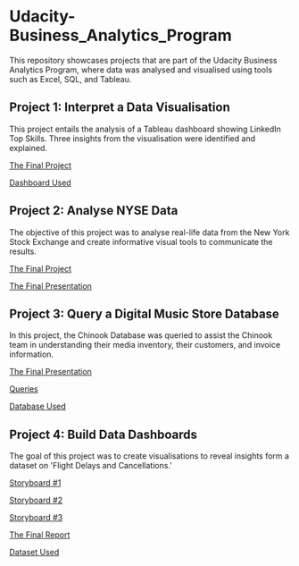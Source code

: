 # Udacity-Business_Analytics_Program
This repository showcases projects that are part of the Udacity Business Analytics Program, where data was analysed and visualised using tools such as Excel, SQL, and Tableau.

## Project 1: Interpret a Data Visualisation
This project entails the analysis of a Tableau dashboard showing LinkedIn Top Skills. Three insights from the visualisation were identified and explained.  
  
[The Final Project](https://github.com/ThuHangTranova/Udacity_Business_Analytics_Program/blob/main/Project%201%3A%20Interpret%20a%20Data%20Visualisation/LinkedIn_Top_Skills_for_2016_Report.pdf)  

  
[Dashboard Used](https://public.tableau.com/app/profile/matt.chambers/viz/LinkedInTopSkills2016-MakeoverMonday/LinkedInTopSkills2016-MakeoverMonday)

## Project 2: Analyse NYSE Data
The objective of this project was to analyse real-life data from the New York Stock Exchange and create informative visual tools to communicate the results. 

[The Final Project](https://docs.google.com/spreadsheets/d/1wakuwWG3CGZPCh5--3m43n9Lf-2j1JcE6fgIVHZOJGE/edit?pli=1#gid=4273825)  
  
[The Final Presentation](https://github.com/ThuHangTranova/Udacity_Business_Analytics_Program/blob/main/Project%202%3A%20Analyse%20NYSE%20Data/Udacity_Project_NYSE_Presentation.pdf)

## Project 3: Query a Digital Music Store Database
In this project, the Chinook Database was queried to assist the Chinook team in understanding their media inventory, their customers, and invoice information.

[The Final Presentation](https://github.com/ThuHangTranova/Udacity_Business_Analytics_Program/blob/main/Project%203%3A%20Query%20a%20Digital%20Music%20Store%20Database%20Project/Udacity%20SQL%20Presentation.pdf)  
  
[Queries](https://github.com/ThuHangTranova/Udacity_Business_Analytics_Program/blob/main/Project%203%3A%20Query%20a%20Digital%20Music%20Store%20Database%20Project/Udacity%20SQL%20Project%20Queries.txt)

[Database Used](https://github.com/ThuHangTranova/Udacity_Business_Analytics_Program/blob/main/Project%203%3A%20Query%20a%20Digital%20Music%20Store%20Database%20Project/Chinook%20Database.db)

## Project 4: Build Data Dashboards
The goal of this project was to create visualisations to reveal insights form a dataset on 'Flight Delays and Cancellations.'

[Storyboard #1](https://public.tableau.com/views/UdacityProject-Insight1_17098525755180/Story1?:language=en-GB&:sid=&:display_count=n&:origin=viz_share_link)  

[Storyboard #2](https://public.tableau.com/views/UdacityProject-Insight2_17098927960360/Story1?:language=en-GB&:sid=&:display_count=n&:origin=viz_share_link)

[Storyboard #3](https://public.tableau.com/views/UdacityProject-Insight3_17100929344320/Story1?:language=en-GB&:sid=&:display_count=n&:origin=viz_share_link)

[The Final Report](https://github.com/ThuHangTranova/Udacity_Business_Analytics_Program/blob/main/Project%204%3A%20Build%20Data%20Dashboards/Udacity_Project_Tableau.pdf)

[Dataset Used](https://github.com/ThuHangTranova/Udacity_Business_Analytics_Program/blob/main/Project%204%3A%20Build%20Data%20Dashboards/flight-delays.zip)
